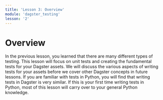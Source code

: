 ```yaml
---
title: 'Lesson 3: Overview'
module: 'dagster_testing'
lesson: '2'
---
```


# Overview

In the previous lesson, you learned that there are many different types of testing. This lesson will focus on unit tests and creating the fundamental tests for your Dagster assets. We will discuss the various aspects of writing tests for your assets before we cover other Dagster concepts in future lessons. If you are familiar with tests in Python, you will find that writing tests in Dagster is very similar. If this is your first time writing tests in Python, most of this lesson will carry over to your general Python knowledge.